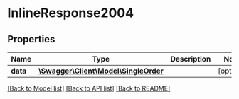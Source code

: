 # InlineResponse2004

## Properties
Name | Type | Description | Notes
------------ | ------------- | ------------- | -------------
**data** | [**\Swagger\Client\Model\SingleOrder**](SingleOrder.md) |  | [optional] 

[[Back to Model list]](../README.md#documentation-for-models) [[Back to API list]](../README.md#documentation-for-api-endpoints) [[Back to README]](../README.md)


